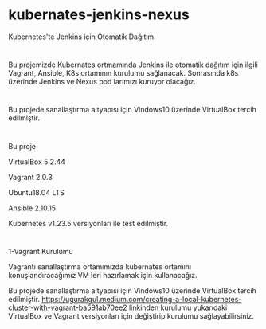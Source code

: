 # kubernates-jenkins-nexus
Kubernetes'te Jenkins için Otomatik Dağıtım
#
Bu projemizde Kubernates ortmamında Jenkins ile otomatik dağıtım için ilgili Vagrant, Ansible, K8s ortamının kurulumu sağlanacak. Sonrasında k8s üzerinde Jenkins ve Nexus pod larımızı kuruyor olacağız.
#
Bu projede sanallaştırma altyapısı için Vindows10 üzerinde VirtualBox tercih edilmiştir. 
#

Bu proje 

VirtualBox 5.2.44

Vagrant 2.0.3

Ubuntu18.04 LTS

Ansible 2.10.15

Kubernetes v1.23.5 versiyonları ile test edilmiştir.


#
1-Vagrant Kurulumu

Vagrantı sanallaştırma ortamımızda kubernates ortamını konuşlandıracağımız VM leri hazırlamak için kullanacağız.

Bu projede sanallaştırma altyapısı için Vindows10 üzerinde VirtualBox tercih edilmiştir. 
https://ugurakgul.medium.com/creating-a-local-kubernetes-cluster-with-vagrant-ba591ab70ee2 linkinden kurulumu yukarıdaki VirtualBox ve Vagrant versiyonları için değiştirip kurulumu sağlayabilirsiniz.

